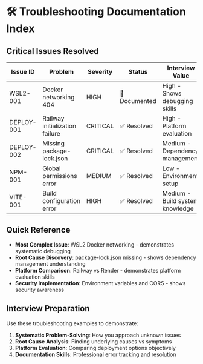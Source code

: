 # 🛠️ Troubleshooting Documentation Index

## Critical Issues Resolved

| Issue ID | Problem | Severity | Status | Interview Value |
|----------|---------|----------|--------|-----------------|
| WSL2-001 | Docker networking 404 | HIGH | 🔄 Documented | High - Shows debugging skills |
| DEPLOY-001 | Railway initialization failure | CRITICAL | ✅ Resolved | High - Platform evaluation |
| DEPLOY-002 | Missing package-lock.json | CRITICAL | ✅ Resolved | Medium - Dependency management |
| NPM-001 | Global permissions error | MEDIUM | ✅ Resolved | Low - Environment setup |
| VITE-001 | Build configuration error | HIGH | ✅ Resolved | Medium - Build system knowledge |

## Quick Reference

- **Most Complex Issue**: WSL2 Docker networking - demonstrates systematic debugging
- **Root Cause Discovery**: package-lock.json missing - shows dependency management understanding
- **Platform Comparison**: Railway vs Render - demonstrates platform evaluation skills
- **Security Implementation**: Environment variables and CORS - shows security awareness

## Interview Preparation

Use these troubleshooting examples to demonstrate:
1. **Systematic Problem-Solving**: How you approach unknown issues
2. **Root Cause Analysis**: Finding underlying causes vs symptoms
3. **Platform Evaluation**: Comparing deployment options objectively
4. **Documentation Skills**: Professional error tracking and resolution

